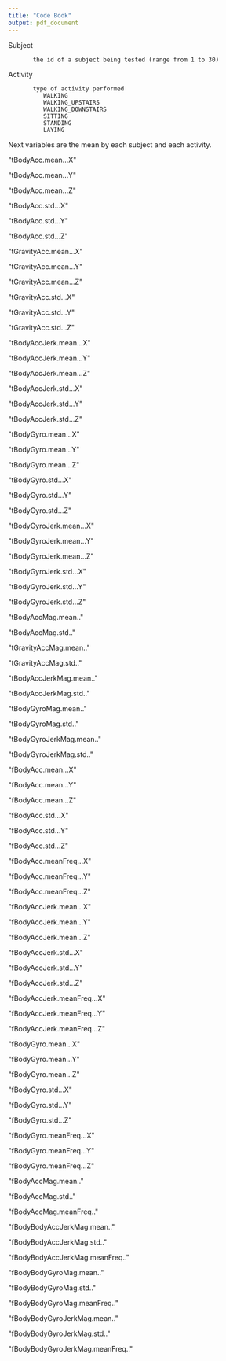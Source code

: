 ```yaml
---
title: "Code Book"
output: pdf_document
---
```

Subject

           the id of a subject being tested (range from 1 to 30)
Activity
           
           type of activity performed
              WALKING
              WALKING_UPSTAIRS
              WALKING_DOWNSTAIRS
              SITTING
              STANDING
              LAYING
              
Next variables are the mean by each subject and each activity.

"tBodyAcc.mean...X"

"tBodyAcc.mean...Y"

"tBodyAcc.mean...Z"

"tBodyAcc.std...X"

"tBodyAcc.std...Y"

"tBodyAcc.std...Z"

"tGravityAcc.mean...X"

"tGravityAcc.mean...Y"

"tGravityAcc.mean...Z"

"tGravityAcc.std...X"

"tGravityAcc.std...Y"

"tGravityAcc.std...Z"

"tBodyAccJerk.mean...X"

"tBodyAccJerk.mean...Y"

"tBodyAccJerk.mean...Z"

"tBodyAccJerk.std...X"

"tBodyAccJerk.std...Y"

"tBodyAccJerk.std...Z"

"tBodyGyro.mean...X"

"tBodyGyro.mean...Y"

"tBodyGyro.mean...Z"

"tBodyGyro.std...X"

"tBodyGyro.std...Y"

"tBodyGyro.std...Z"

"tBodyGyroJerk.mean...X"

"tBodyGyroJerk.mean...Y"

"tBodyGyroJerk.mean...Z"

"tBodyGyroJerk.std...X"

"tBodyGyroJerk.std...Y"

"tBodyGyroJerk.std...Z"

"tBodyAccMag.mean.."

"tBodyAccMag.std.."

"tGravityAccMag.mean.."

"tGravityAccMag.std.."

"tBodyAccJerkMag.mean.."

"tBodyAccJerkMag.std.."

"tBodyGyroMag.mean.."

"tBodyGyroMag.std.."

"tBodyGyroJerkMag.mean.."

"tBodyGyroJerkMag.std.."

"fBodyAcc.mean...X"

"fBodyAcc.mean...Y"

"fBodyAcc.mean...Z"

"fBodyAcc.std...X"

"fBodyAcc.std...Y"

"fBodyAcc.std...Z"

"fBodyAcc.meanFreq...X"

"fBodyAcc.meanFreq...Y"

"fBodyAcc.meanFreq...Z"

"fBodyAccJerk.mean...X"

"fBodyAccJerk.mean...Y"

"fBodyAccJerk.mean...Z"

"fBodyAccJerk.std...X"

"fBodyAccJerk.std...Y"

"fBodyAccJerk.std...Z"

"fBodyAccJerk.meanFreq...X"

"fBodyAccJerk.meanFreq...Y"

"fBodyAccJerk.meanFreq...Z"

"fBodyGyro.mean...X"

"fBodyGyro.mean...Y"

"fBodyGyro.mean...Z"

"fBodyGyro.std...X"

"fBodyGyro.std...Y"

"fBodyGyro.std...Z"

"fBodyGyro.meanFreq...X"

"fBodyGyro.meanFreq...Y"

"fBodyGyro.meanFreq...Z"

"fBodyAccMag.mean.."

"fBodyAccMag.std.."

"fBodyAccMag.meanFreq.."

"fBodyBodyAccJerkMag.mean.."

"fBodyBodyAccJerkMag.std.."

"fBodyBodyAccJerkMag.meanFreq.."

"fBodyBodyGyroMag.mean.."

"fBodyBodyGyroMag.std.."

"fBodyBodyGyroMag.meanFreq.."

"fBodyBodyGyroJerkMag.mean.."

"fBodyBodyGyroJerkMag.std.."

"fBodyBodyGyroJerkMag.meanFreq.."


           

